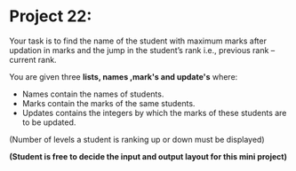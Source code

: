 # **Project 22:**

Your task is to find the name of the student with maximum marks after updation in marks and the jump in the student’s rank i.e., previous rank – current rank.

You are given three **lists, names ,mark's and update's** where:

* Names contain the names of students.
* Marks contain the marks of the same students.
* Updates contains the integers by which the marks of these students are to be updated.

(Number of levels a student is ranking up or down must be displayed)

**(Student is free to decide the input and output layout for this mini project)**
